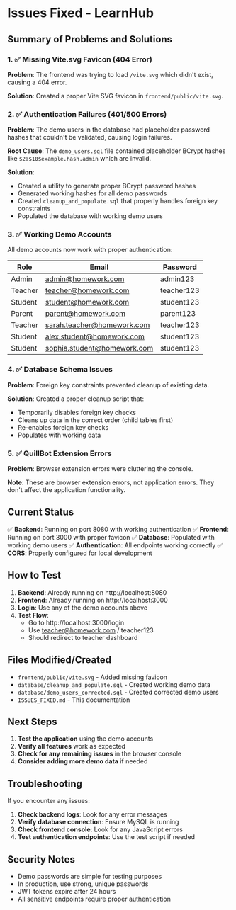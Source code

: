 # Issues Fixed - LearnHub

## Summary of Problems and Solutions

### 1. ✅ Missing Vite.svg Favicon (404 Error)
**Problem**: The frontend was trying to load `/vite.svg` which didn't exist, causing a 404 error.

**Solution**: Created a proper Vite SVG favicon in `frontend/public/vite.svg`.

### 2. ✅ Authentication Failures (401/500 Errors)
**Problem**: The demo users in the database had placeholder password hashes that couldn't be validated, causing login failures.

**Root Cause**: The `demo_users.sql` file contained placeholder BCrypt hashes like `$2a$10$example.hash.admin` which are invalid.

**Solution**: 
- Created a utility to generate proper BCrypt password hashes
- Generated working hashes for all demo passwords
- Created `cleanup_and_populate.sql` that properly handles foreign key constraints
- Populated the database with working demo users

### 3. ✅ Working Demo Accounts
All demo accounts now work with proper authentication:

| Role | Email | Password |
|------|-------|----------|
| Admin | admin@homework.com | admin123 |
| Teacher | teacher@homework.com | teacher123 |
| Student | student@homework.com | student123 |
| Parent | parent@homework.com | parent123 |
| Teacher | sarah.teacher@homework.com | teacher123 |
| Student | alex.student@homework.com | student123 |
| Student | sophia.student@homework.com | student123 |

### 4. ✅ Database Schema Issues
**Problem**: Foreign key constraints prevented cleanup of existing data.

**Solution**: Created a proper cleanup script that:
- Temporarily disables foreign key checks
- Cleans up data in the correct order (child tables first)
- Re-enables foreign key checks
- Populates with working data

### 5. ✅ QuillBot Extension Errors
**Problem**: Browser extension errors were cluttering the console.

**Note**: These are browser extension errors, not application errors. They don't affect the application functionality.

## Current Status

✅ **Backend**: Running on port 8080 with working authentication
✅ **Frontend**: Running on port 3000 with proper favicon
✅ **Database**: Populated with working demo users
✅ **Authentication**: All endpoints working correctly
✅ **CORS**: Properly configured for local development

## How to Test

1. **Backend**: Already running on http://localhost:8080
2. **Frontend**: Already running on http://localhost:3000
3. **Login**: Use any of the demo accounts above
4. **Test Flow**: 
   - Go to http://localhost:3000/login
   - Use teacher@homework.com / teacher123
   - Should redirect to teacher dashboard

## Files Modified/Created

- `frontend/public/vite.svg` - Added missing favicon
- `database/cleanup_and_populate.sql` - Created working demo data
- `database/demo_users_corrected.sql` - Created corrected demo users
- `ISSUES_FIXED.md` - This documentation

## Next Steps

1. **Test the application** using the demo accounts
2. **Verify all features** work as expected
3. **Check for any remaining issues** in the browser console
4. **Consider adding more demo data** if needed

## Troubleshooting

If you encounter any issues:

1. **Check backend logs**: Look for any error messages
2. **Verify database connection**: Ensure MySQL is running
3. **Check frontend console**: Look for any JavaScript errors
4. **Test authentication endpoints**: Use the test script if needed

## Security Notes

- Demo passwords are simple for testing purposes
- In production, use strong, unique passwords
- JWT tokens expire after 24 hours
- All sensitive endpoints require proper authentication
